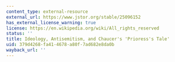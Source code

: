 ```yaml
---
content_type: external-resource
external_url: https://www.jstor.org/stable/25096152
has_external_license_warning: true
license: https://en.wikipedia.org/wiki/All_rights_reserved
status: ''
title: Ideology, Antisemitism, and Chaucer's 'Prioress's Tale'
uid: 379d4268-fa41-4678-a80f-7ad682e8da0b
wayback_url: ''
---
```

